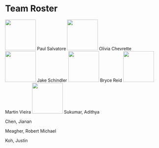 # Team Roster

<img src="https://raw.githubusercontent.com/r-meagher/CS2212Group14/master/resources/paul.jpg?token=AX1VEvInn6xuL2OWdO0w4fjdUbRHsVZhks5YkPniwA%3D%3D" width="100" height="100" />
Paul Salvatore

<img src="https://raw.githubusercontent.com/r-meagher/CS2212Group14/master/resources/olivia.jpg?token=AX1VEsVZPNmtyacqw_2MSw-Jk80z1ceqks5YkP42wA%3D%3D" width="100" height="100" /> 
Olivia Chevrette

<img src="https://github.com/r-meagher/CS2212Group14/blob/master/resources/jake.png?raw=true" width="100" height="100" />
Jake Schindler

<img src="https://github.com/r-meagher/CS2212Group14/blob/master/resources/bryce.png?raw=true" width="100" height="100" />
Bryce Reid

<img src="https://github.com/r-meagher/CS2212Group14/blob/master/resources/martin.png?raw=true" width="100" height="100" />
Martin Vieira

<img src="https://github.com/r-meagher/CS2212Group14/blob/master/resources/adithya.png?raw=true" width="100" height="100" />
Sukumar, Adithya

Chen, Jianan

Meagher, Robert Michael

Koh, Justin

